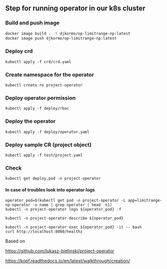 

## Step for running operator in our k8s cluster

### Build and push image 

```bash
docker image build . -t djkormo/op-limitrange-np:latest 
docker image push djkormo/op-limitrange-np:latest
```

### Deploy crd

```console 
kubectl apply -f crd/crd.yaml 
```

### Create namespace for the operator

```console 
kubectl create ns project-operator
```

### Deploy operator permission

```console 
kubectl apply -f deploy/rbac 
```

### Deploy the operator

```console 
kubectl apply -f deploy/operator.yaml 
```

### Deploy sample CR (project object)

```console 
kubectl apply -f test/project.yaml 
```

### Check 

``` 
kubectl get deploy,pod -n project-operator 
```

#### In case of troubles look into operator logs

```
operator_pod=$(kubectl get pod -n project-operator -L app=limitrange-np-operator -o name | grep operator | head -n1)
kubectl -n project-operator logs ${operator_pod} -f 
```

```
kubectl -n project-operator describe ${operator_pod}
```

```
kubectl -n project-operator exec ${operator_pod} -it -- bash
curl http://localhost:8080/healthz

```

Based on 

https://github.com/lukasz-bielinski/project-operator

https://kopf.readthedocs.io/en/latest/walkthrough/creation/

